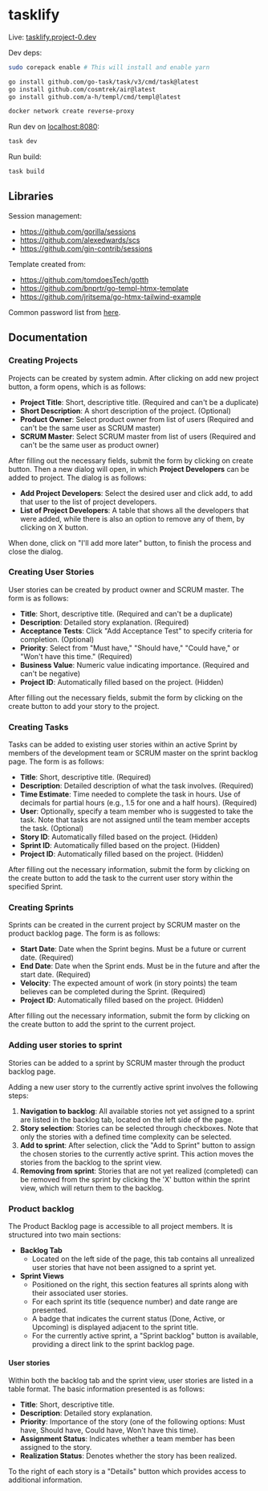 # tasklify

Live: [tasklify.project-0.dev](https://tasklify.project-0.dev/)

Dev deps:

```sh
sudo corepack enable # This will install and enable yarn

go install github.com/go-task/task/v3/cmd/task@latest
go install github.com/cosmtrek/air@latest
go install github.com/a-h/templ/cmd/templ@latest

docker network create reverse-proxy
```

Run dev on [localhost:8080](localhost:8080):

```sh
task dev
```

Run build:

```sh
task build
```

## Libraries

Session management:

- <https://github.com/gorilla/sessions>
- <https://github.com/alexedwards/scs>
- <https://github.com/gin-contrib/sessions>

Template created from:

- <https://github.com/tomdoesTech/gotth>
- <https://github.com/bnprtr/go-templ-htmx-template>
- <https://github.com/jritsema/go-htmx-tailwind-example>

Common password list from [here](https://github.com/danielmiessler/SecLists/blob/master/Passwords/Common-Credentials/10-million-password-list-top-1000000.txt).

## Documentation

### Creating Projects

Projects can be created by system admin. After clicking on add new project button, a form opens, which is as follows:

- **Project Title**: Short, descriptive title. (Required and can't be a duplicate)
- **Short Description**: A short description of the project. (Optional)
- **Product Owner**: Select product owner from list of users (Required and can't be the same user as SCRUM master)
- **SCRUM Master**: Select SCRUM master from list of users (Required and can't be the same user as product owner)

After filling out the necessary fields, submit the form by clicking on create button. Then a new dialog will open, in which **Project Developers** can be added to project. The dialog is as follows:

- **Add Project Developers**: Select the desired user and click add, to add that user to the list of project developers.
- **List of Project Developers**: A table that shows all the developers that were added, while there is also an option to remove any of them, by clicking on X button.

When done, click on "I'll add more later" button, to finish the process and close the dialog.

### Creating User Stories

User stories can be created by product owner and SCRUM master. The form is as follows:

- **Title**: Short, descriptive title. (Required and can't be a duplicate)
- **Description**: Detailed story explanation. (Required)
- **Acceptance Tests**: Click "Add Acceptance Test" to specify criteria for completion. (Optional)
- **Priority**: Select from "Must have," "Should have," "Could have," or "Won't have this time." (Required)
- **Business Value**: Numeric value indicating importance. (Required and can't be negative)
- **Project ID**: Automatically filled based on the project. (Hidden)

After filling out the necessary fields, submit the form by clicking on the create button to add your story to the project.

### Creating Tasks

Tasks can be added to existing user stories within an active Sprint by members of the development team or SCRUM master on the sprint backlog page. The form is as follows:

- **Title**: Short, descriptive title. (Required)
- **Description**: Detailed description of what the task involves. (Required)
- **Time Estimate**: Time needed to complete the task in hours. Use of decimals for partial hours (e.g., 1.5 for one and a half hours). (Required)
- **User**: Optionally, specify a team member who is suggested to take the task. Note that tasks are not assigned until the team member accepts the task. (Optional)
- **Story ID**: Automatically filled based on the project. (Hidden)
- **Sprint ID**: Automatically filled based on the project. (Hidden)
- **Project ID**: Automatically filled based on the project. (Hidden)

After filling out the necessary information, submit the form by clicking on the create button to add the task to the current user story within the specified Sprint.

### Creating Sprints

Sprints can be created in the current project by SCRUM master on the product backlog page. The form is as follows:

- **Start Date**: Date when the Sprint begins. Must be a future or current date. (Required)
- **End Date**: Date when the Sprint ends. Must be in the future and after the start date. (Required)
- **Velocity**: The expected amount of work (in story points) the team believes can be completed during the Sprint. (Required)
- **Project ID**: Automatically filled based on the project. (Hidden)

After filling out the necessary information, submit the form by clicking on the create button to add the sprint to the current project.

### Adding user stories to sprint

Stories can be added to a sprint by SCRUM master through the product backlog page.

Adding a new user story to the currently active sprint involves the following steps:

1. **Navigation to backlog**: All available stories not yet assigned to a sprint are listed in the backlog tab, located on the left side of the page.
2. **Story selection**: Stories can be selected through checkboxes. Note that only the stories with a defined time complexity can be selected.
3. **Add to sprint**: After selection, click the "Add to Sprint" button to assign the chosen stories to the currently active sprint. This action moves the stories from the backlog to the sprint view.
4. **Removing from sprint**: Stories that are not yet realized (completed) can be removed from the sprint by clicking the 'X' button within the sprint view, which will return them to the backlog.

### Product backlog

The Product Backlog page is accessible to all project members. It is structured into two main sections:

- **Backlog Tab**
  - Located on the left side of the page, this tab contains all unrealized user stories that have not been assigned to a sprint yet.
- **Sprint Views**
  - Positioned on the right, this section features all sprints along with their associated user stories.
  - For each sprint its title (sequence number) and date range are presented.
  - A badge that indicates the current status (Done, Active, or Upcoming) is displayed adjacent to the sprint title.
  - For the currently active sprint, a "Sprint backlog" button is available, providing a direct link to the sprint backlog page.

#### User stories

Within both the backlog tab and the sprint view, user stories are listed in a table format. The basic information presented is as follows:

- **Title**: Short, descriptive title.
- **Description**: Detailed story explanation.
- **Priority**: Importance of the story (one of the following options: Must have, Should have, Could have, Won't have this time).
- **Assignment Status**: Indicates whether a team member has been assigned to the story.
- **Realization Status**: Denotes whether the story has been realized.

To the right of each story is a "Details" button which provides access to additional information.
